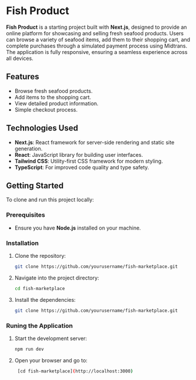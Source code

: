 # Fish Product 

**Fish Product**  is a starting project built with **Next.js**, designed to provide an online platform for showcasing and selling fresh seafood products. Users can browse a variety of seafood items, add them to their shopping cart, and complete purchases through a simulated payment process using Midtrans. The application is fully responsive, ensuring a seamless experience across all devices.


## Features

- Browse fresh seafood products.
- Add items to the shopping cart.
- View detailed product information.
- Simple checkout process.

## Technologies Used

- **Next.js**: React framework for server-side rendering and static site generation.
- **React**: JavaScript library for building user interfaces.
- **Tailwind CSS**: Utility-first CSS framework for modern styling.
- **TypeScript**: For improved code quality and type safety.

## Getting Started

To clone and run this project locally:

### Prerequisites

- Ensure you have **Node.js** installed on your machine.

### Installation

1. Clone the repository:

   ```bash
   git clone https://github.com/yourusername/fish-marketplace.git
   ```
2. Navigate into the project directory:

   ```bash
   cd fish-marketplace
   ```
3. Install the dependencies:

   ```bash
   git clone https://github.com/yourusername/fish-marketplace.git
   ```


  ### Runing the Application

1. Start the development server:

   ```bash
   npm run dev
   ```

2. Open your browser and go to:

   ```bash
    [cd fish-marketplace](http://localhost:3000)
   ```

